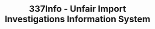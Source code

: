---
bigquery: https://console.cloud.google.com/bigquery?p=patents-public-data&d=usitc_investigations&page=dataset&project=sheets-management-319211
citation: US International Trade Commission 337Info Unfair Import Investigations Information
  System
contributors: US International Trade Comission
cost: None
description: US International Trade Commission 337Info Unfair Import Investigations
  Information System contains data on investigations done under Section 337. Section
  337 declares the infringement of certain statutory intellectual property rights
  and other forms of unfair competition in import trade to be unlawful practices.
  Most Section 337 investigations involve allegations of patent or registered trademark
  infringement.
documentation: FAQ and tutorial available on the site
last_edit: Mon, 04 Apr 2022 19:10:40 GMT
location: https://pubapps2.usitc.gov/337external/
maintained_by: US International Trade Comission
schema_fields: '[''lastUpdated'', ''reportingRequirements'', ''currentStatus'', ''actualEndDateEvidHear'',
  ''aljAssigned'', ''docketNo'', ''dateCreated'', ''investigationType'', ''scheduledEndDateEvidHear'',
  ''investigationNo'', ''respondent'', ''title'', ''markmanHearing'', ''id'', ''finalIdOnViolationDue'',
  ''finalIdOnViolationIssue'', ''dateComplaintFiled'', ''patentNumber'', ''publication_number'',
  ''actualStartDateEvidHear'', ''dateOfPublicationFrNotice'', ''startDateMarkmanHearing'',
  ''teoIdIssueDate'', ''gcAttorney'', ''investigationTermDate'', ''endDateMarkmanHearing'',
  ''scheduledStartDateEvidHear'', ''cafcAppeals'', ''ouiiAttorney'', ''complainant'',
  ''trademarkNumbers'', ''invUnfairAct'', ''patentNumbers'', ''ouiiParticipation'',
  ''finalDetNoViolation'', ''targetDate'', ''htsNumbers'', ''copyrightNumbers'', ''teoReliefGranted'',
  ''teoIdDueDate'', ''finalDetViolation'', ''teoProceedingInvolved'', ''currentActiveALJ'',
  ''issueDateOtherNonFinal'', ''internalRemand'']'
shortname: unfair_import_investigations
tags:
- import
- legal
- trade
timeframe: 2008-2021 (prior to 2008 downloadable as a JSON file)
title: 337Info - Unfair Import Investigations Information System
uuid: 2721f5ec-e599-4890-9265-9706719fc71e
---